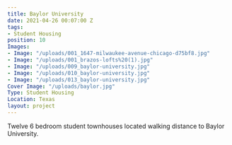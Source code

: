 ```yaml
---
title: Baylor University
date: 2021-04-26 00:07:00 Z
tags:
- Student Housing
position: 10
Images:
- Image: "/uploads/001_1647-milwaukee-avenue-chicago-d75bf8.jpg"
- Image: "/uploads/001_brazos-lofts%20(1).jpg"
- Image: "/uploads/009_baylor-university.jpg"
- Image: "/uploads/010_baylor-university.jpg"
- Image: "/uploads/013_baylor-university.jpg"
Cover Image: "/uploads/baylor.jpg"
Type: Student Housing
Location: Texas
layout: project
---
```


Twelve 6 bedroom student townhouses located walking distance to Baylor University.

